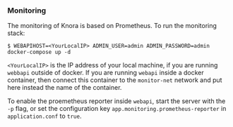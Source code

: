 ### Monitoring

The monitoring of Knora is based on Prometheus. To run the monitoring stack:

```
$ WEBAPIHOST=<YourLocalIP> ADMIN_USER=admin ADMIN_PASSWORD=admin docker-compose up -d
```

`<YourLocalIP>` is the IP address of your local machine, if you are running `webbapi` outside of
docker. If you are running `webapi` inside a docker container, then connect this container to the
`monitor-net` network and put here instead the name of the container.  

To enable the proemetheus reporter inside `webapi`, start the server with the `-p` flag, or set
the configuration key `app.monitoring.prometheus-reporter` in `application.conf` to `true`.
